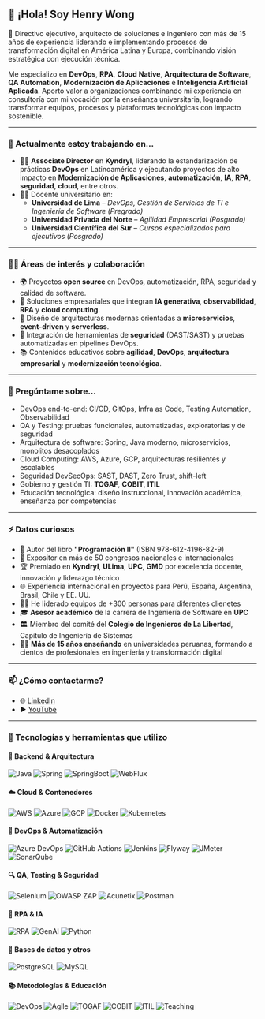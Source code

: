 ## 👋 ¡Hola! Soy Henry Wong

🚀 Directivo ejecutivo, arquitecto de soluciones e ingeniero con más de 15 años de experiencia liderando e implementando procesos de transformación digital en América Latina y Europa, combinando visión estratégica con ejecución técnica.

Me especializo en **DevOps**, **RPA**, **Cloud Native**, **Arquitectura de Software**, **QA Automation**, **Modernización de Aplicaciones** e **Inteligencia Artificial Aplicada**. Aporto valor a organizaciones combinando mi experiencia en consultoría con mi vocación por la enseñanza universitaria, logrando transformar equipos, procesos y plataformas tecnológicas con impacto sostenible.

---

### 🔭 Actualmente estoy trabajando en...
- 👨‍💼 **Associate Director** en **Kyndryl**, liderando la estandarización de prácticas **DevOps** en Latinoamérica y ejecutando proyectos de alto impacto en **Modernización de Aplicaciones**, **automatización**, **IA**, **RPA**, **seguridad**, **cloud**, entre otros.
- 👨‍🏫 Docente universitario en:
  - **Universidad de Lima** – *DevOps, Gestión de Servicios de TI e Ingeniería de Software (Pregrado)*
  - **Universidad Privada del Norte** – *Agilidad Empresarial (Posgrado)*
  - **Universidad Científica del Sur** – *Cursos especializados para ejecutivos (Posgrado)*

---

### 👨‍💻 Áreas de interés y colaboración
- 🌍 Proyectos **open source** en DevOps, automatización, RPA, seguridad y calidad de software.
- 🧠 Soluciones empresariales que integran **IA generativa**, **observabilidad**, **RPA** y **cloud computing**.
- 🧱 Diseño de arquitecturas modernas orientadas a **microservicios**, **event-driven** y **serverless**.
- 🔐 Integración de herramientas de **seguridad** (DAST/SAST) y pruebas automatizadas en pipelines DevOps.
- 📚 Contenidos educativos sobre **agilidad**, **DevOps**, **arquitectura empresarial** y **modernización tecnológica**.

---

### 💬 Pregúntame sobre...
- DevOps end-to-end: CI/CD, GitOps, Infra as Code, Testing Automation, Observabilidad
- QA y Testing: pruebas funcionales, automatizadas, exploratorias y de seguridad
- Arquitectura de software: Spring, Java moderno, microservicios, monolitos desacoplados
- Cloud Computing: AWS, Azure, GCP, arquitecturas resilientes y escalables
- Seguridad DevSecOps: SAST, DAST, Zero Trust, shift-left
- Gobierno y gestión TI: **TOGAF**, **COBIT**, **ITIL**
- Educación tecnológica: diseño instruccional, innovación académica, enseñanza por competencias

---

### ⚡ Datos curiosos
- 📘 Autor del libro **"Programación II"** (ISBN 978-612-4196-82-9)
- 🎤 Expositor en más de 50 congresos nacionales e internacionales
- 🏆 Premiado en **Kyndryl**, **ULima**, **UPC**, **GMD** por excelencia docente, innovación y liderazgo técnico
- 🌐 Experiencia internacional en proyectos para Perú, España, Argentina, Brasil, Chile y EE. UU.
- 👨‍💼 He liderado equipos de +300 personas para diferentes clienetes
- 🎓 **Asesor académico** de la carrera de Ingeniería de Software en **UPC**
- 🏛️ Miembro del comité del **Colegio de Ingenieros de La Libertad**, Capítulo de Ingeniería de Sistemas
- 👨‍🏫 **Más de 15 años enseñando** en universidades peruanas, formando a cientos de profesionales en ingeniería y transformación digital

---

### 📫 ¿Cómo contactarme?
- 🌐 [LinkedIn](https://www.linkedin.com/in/hwongu/)
- ▶️ [YouTube](https://www.youtube.com/@HenryJoeWongUrquiza)

---

### 🧰 Tecnologías y herramientas que utilizo

#### 🧱 Backend & Arquitectura
![Java](https://img.shields.io/badge/Java-ED8B00?style=flat&logo=java&logoColor=white)
![Spring](https://img.shields.io/badge/Spring-6DB33F?style=flat&logo=spring&logoColor=white)
![SpringBoot](https://img.shields.io/badge/SpringBoot-6DB33F?style=flat&logo=springboot&logoColor=white)
![WebFlux](https://img.shields.io/badge/WebFlux-reactive-informational)

#### ☁️ Cloud & Contenedores
![AWS](https://img.shields.io/badge/AWS-232F3E?style=flat&logo=amazon-aws&logoColor=white)
![Azure](https://img.shields.io/badge/Azure-0078D4?style=flat&logo=microsoft-azure&logoColor=white)
![GCP](https://img.shields.io/badge/GCP-4285F4?style=flat&logo=google-cloud&logoColor=white)
![Docker](https://img.shields.io/badge/Docker-2496ED?style=flat&logo=docker&logoColor=white)
![Kubernetes](https://img.shields.io/badge/Kubernetes-326CE5?style=flat&logo=kubernetes&logoColor=white)

#### 🔁 DevOps & Automatización
![Azure DevOps](https://img.shields.io/badge/Azure--DevOps-0078D4?style=flat&logo=azuredevops&logoColor=white)
![GitHub Actions](https://img.shields.io/badge/GitHub_Actions-2088FF?style=flat&logo=github-actions&logoColor=white)
![Jenkins](https://img.shields.io/badge/Jenkins-D24939?style=flat&logo=jenkins&logoColor=white)
![Flyway](https://img.shields.io/badge/Flyway-Database%20Migrations-critical)
![JMeter](https://img.shields.io/badge/JMeter-Testing-orange)
![SonarQube](https://img.shields.io/badge/SonarQube-Code%20Quality-4C4CFF)

#### 🔍 QA, Testing & Seguridad
![Selenium](https://img.shields.io/badge/Selenium-Automation-green?style=flat&logo=selenium&logoColor=white)
![OWASP ZAP](https://img.shields.io/badge/OWASP%20ZAP-Security-critical?style=flat&logo=owasp&logoColor=white)
![Acunetix](https://img.shields.io/badge/Acunetix-Vulnerability%20Scanner-red)
![Postman](https://img.shields.io/badge/Postman-API%20Testing-orange)

#### 🧠 RPA & IA
![RPA](https://img.shields.io/badge/RPA-Automation-blue)
![GenAI](https://img.shields.io/badge/GenAI-OpenAI-critical)
![Python](https://img.shields.io/badge/Python-AI%20Scripting-yellowgreen)

#### 🧩 Bases de datos y otros
![PostgreSQL](https://img.shields.io/badge/PostgreSQL-316192?style=flat&logo=postgresql&logoColor=white)
![MySQL](https://img.shields.io/badge/MySQL-4479A1?style=flat&logo=mysql&logoColor=white)

#### 📚 Metodologías & Educación
![DevOps](https://img.shields.io/badge/DevOps-Cultura-orange?style=flat)
![Agile](https://img.shields.io/badge/Agilidad-Coach-green?style=flat)
![TOGAF](https://img.shields.io/badge/TOGAF-Arquitectura-critical)
![COBIT](https://img.shields.io/badge/COBIT-Gobierno%20TI-blue)
![ITIL](https://img.shields.io/badge/ITIL-Gestión%20de%20Servicios-informational)
![Teaching](https://img.shields.io/badge/Educación-Tecnológica-blueviolet?style=flat)
